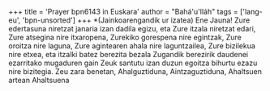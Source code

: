 +++
title = 'Prayer bpn6143 in Euskara'
author = "Bahá'u'lláh"
tags = ['lang-eu', 'bpn-unsorted']
+++
*(Jainkoarengandik ur izatea)
Ene Jauna!
Zure edertasuna niretzat janaria izan dadila egizu, eta Zure itzala niretzat edari, Zure atsegina nire itxaropena, Zurekiko gorespena nire egintzak, Zure oroitza nire laguna, Zure agintearen ahala nire laguntzailea, Zure bizilekua nire etxea, eta itzalki batez berezita bezala Zugandik berezirik daudenei ezarritako mugaduren gain Zeuk santutu izan duzun egoitza bihurtu ezazu nire bizitegia.
Zeu zara benetan, Ahalguztiduna, Aintzaguztiduna, Ahaltsuen artean Ahaltsuena
